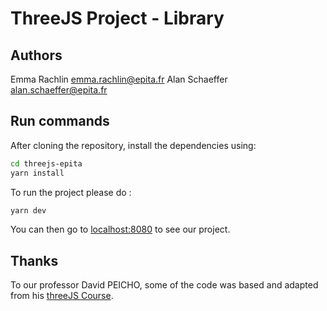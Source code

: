 # ThreeJS Project - Library

## Authors

Emma Rachlin <emma.rachlin@epita.fr>
Alan Schaeffer <alan.schaeffer@epita.fr>

## Run commands

After cloning the repository, install the dependencies using:
```sh
cd threejs-epita
yarn install
```

To run the project please do :
```sh
yarn dev
```

You can then go to [localhost:8080](localhost:8080) to see our project.

## Thanks

To our professor David PEICHO, some of the code was based and adapted from his [threeJS Course](https://github.com/DavidPeicho/Teaching).